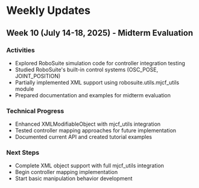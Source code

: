 # Weekly Updates

## Week 10 (July 14-18, 2025) - Midterm Evaluation

### Activities
- Explored RoboSuite simulation code for controller integration testing
- Studied RoboSuite's built-in control systems (OSC_POSE, JOINT_POSITION)
- Partially implemented XML support using robosuite.utils.mjcf_utils module
- Prepared documentation and examples for midterm evaluation

### Technical Progress
- Enhanced XMLModifiableObject with mjcf_utils integration
- Tested controller mapping approaches for future implementation
- Documented current API and created tutorial examples

### Next Steps
- Complete XML object support with full mjcf_utils integration
- Begin controller mapping implementation
- Start basic manipulation behavior development